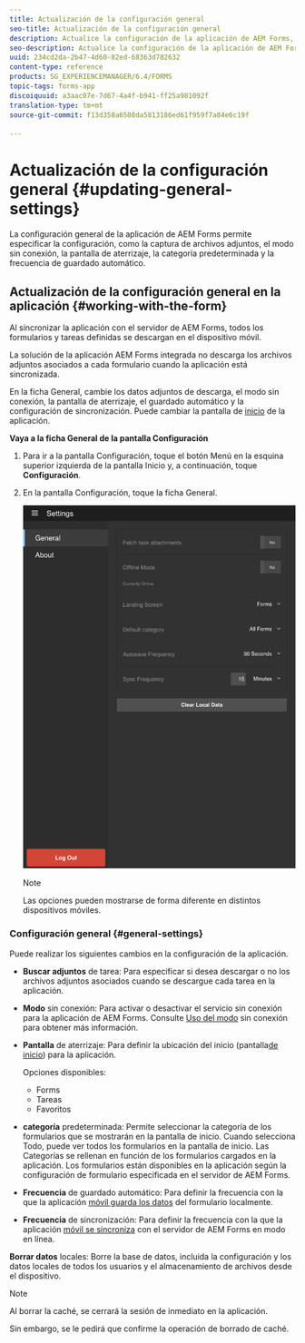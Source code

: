 ```yaml
---
title: Actualización de la configuración general
seo-title: Actualización de la configuración general
description: Actualice la configuración de la aplicación de AEM Forms, como la pantalla de inicio, y recupere las opciones de puntos de inicio y datos adjuntos
seo-description: Actualice la configuración de la aplicación de AEM Forms, como la pantalla de inicio, y recupere las opciones de puntos de inicio y datos adjuntos
uuid: 234cd2da-2b47-4d60-82ed-68363d782632
content-type: reference
products: SG_EXPERIENCEMANAGER/6.4/FORMS
topic-tags: forms-app
discoiquuid: a3aac07e-7d67-4a4f-b941-ff25a981092f
translation-type: tm+mt
source-git-commit: f13d358a6508da5813186ed61f959f7a84e6c19f

---
```



# Actualización de la configuración general {#updating-general-settings}

La configuración general de la aplicación de AEM Forms permite especificar la configuración, como la captura de archivos adjuntos, el modo sin conexión, la pantalla de aterrizaje, la categoría predeterminada y la frecuencia de guardado automático.

## Actualización de la configuración general en la aplicación {#working-with-the-form}

Al sincronizar la aplicación con el servidor de AEM Forms, todos los formularios y tareas definidas se descargan en el dispositivo móvil.

La solución de la aplicación AEM Forms integrada no descarga los archivos adjuntos asociados a cada formulario cuando la aplicación está sincronizada.

En la ficha General, cambie los datos adjuntos de descarga, el modo sin conexión, la pantalla de aterrizaje, el guardado automático y la configuración de sincronización. Puede cambiar la pantalla de [inicio](/help/forms/using/home-screen.md) de la aplicación.

**Vaya a la ficha General de la pantalla Configuración**

1. Para ir a la pantalla Configuración, toque el botón Menú en la esquina superior izquierda de la pantalla Inicio y, a continuación, toque **Configuración**.
1. En la pantalla Configuración, toque la ficha General.

   ![Configuración general en la aplicación de AEM Forms](assets/gen-settings-2.png)

   >[!NOTE]
   >
   >Las opciones pueden mostrarse de forma diferente en distintos dispositivos móviles.

### Configuración general {#general-settings}

Puede realizar los siguientes cambios en la configuración de la aplicación.

* **Buscar adjuntos** de tarea: Para especificar si desea descargar o no los archivos adjuntos asociados cuando se descargue cada tarea en la aplicación.

* **Modo** sin conexión: Para activar o desactivar el servicio sin conexión para la aplicación de AEM Forms. Consulte [Uso del modo](/help/forms/using/work-offline-mode.md) sin conexión para obtener más información.

* **Pantalla** de aterrizaje: Para definir la ubicación del inicio (pantalla[de inicio](/help/forms/using/home-screen.md)) para la aplicación.

   Opciones disponibles:

   * Forms
   * Tareas
   * Favoritos

* **categoría** predeterminada: Permite seleccionar la categoría de los formularios que se mostrarán en la pantalla de inicio. Cuando selecciona Todo, puede ver todos los formularios en la pantalla de inicio. Las Categorías se rellenan en función de los formularios cargados en la aplicación. Los formularios están disponibles en la aplicación según la configuración de formulario especificada en el servidor de AEM Forms.

* **Frecuencia** de guardado automático: Para definir la frecuencia con la que la aplicación [móvil guarda los datos](/help/forms/using/autosave-data-app.md) del formulario localmente.

* **Frecuencia** de sincronización: Para definir la frecuencia con la que la aplicación [móvil se sincroniza](/help/forms/using/sync-app.md) con el servidor de AEM Forms en modo en línea.

**Borrar datos** locales: Borre la base de datos, incluida la configuración y los datos locales de todos los usuarios y el almacenamiento de archivos desde el dispositivo.

>[!NOTE]
>
>Al borrar la caché, se cerrará la sesión de inmediato en la aplicación.
>
>Sin embargo, se le pedirá que confirme la operación de borrado de caché.
